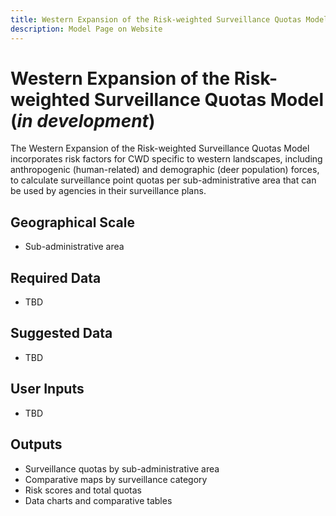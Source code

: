 ```yaml
---
title: Western Expansion of the Risk-weighted Surveillance Quotas Model
description: Model Page on Website
---
```


# Western Expansion of the Risk-weighted Surveillance Quotas Model (*in development*)

The Western Expansion of the Risk-weighted Surveillance Quotas Model incorporates risk factors for CWD specific to western landscapes, including anthropogenic (human-related) and demographic (deer population) forces, to calculate surveillance point quotas per sub-administrative area that can be used by agencies in their surveillance plans.

## Geographical Scale
* Sub-administrative area

## Required Data
* TBD

## Suggested Data
* TBD

## User Inputs
* TBD

## Outputs
* Surveillance quotas by sub-administrative area
* Comparative maps by surveillance category
* Risk scores and total quotas
* Data charts and comparative tables


